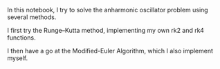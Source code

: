 In this notebook, I try to solve the anharmonic oscillator problem using several methods.

I first try the Runge–Kutta method, implementing my own rk2 and rk4 functions. 

I then have a go at the Modified-Euler Algorithm, which I also implement myself.
